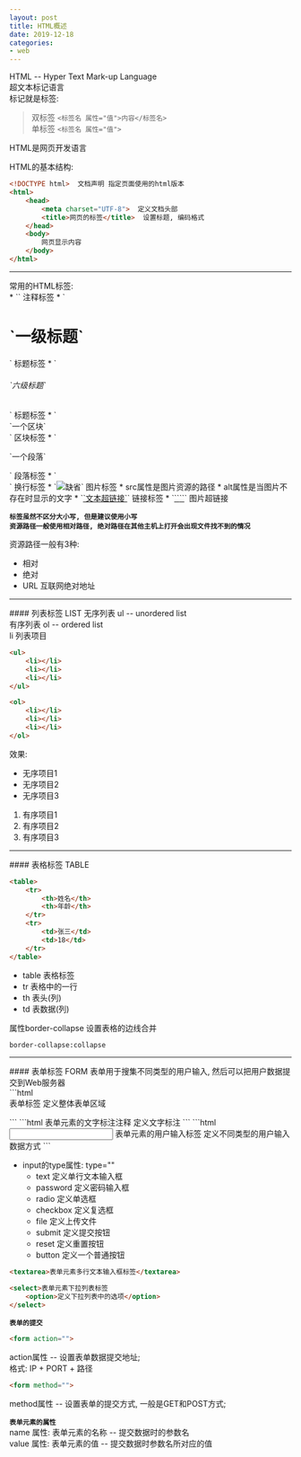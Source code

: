 ```yaml
---
layout: post
title: HTML概述
date: 2019-12-18
categories:
- web
---
```


HTML -- Hyper Text Mark-up Language<br>
超文本标记语言<br>
标记就是标签:<br>
> 双标签 `<标签名 属性="值">内容</标签名>`<br>
> 单标签 `<标签名 属性="值">`<br>

HTML是网页开发语言<br>

HTML的基本结构:<br>
```html
<!DOCTYPE html>  文档声明 指定页面使用的html版本
<html>
	<head>
		<meta charset="UTF-8">  定义文档头部
		<title>网页的标签</title>  设置标题, 编码格式
	</head>
	<body>
		网页显示内容
	</body>
</html>
```
<hr>
常用的HTML标签:<br>
* `<!-- -->`  注释标签
* `<h1>`一级标题`</h1>`  标题标签
* `<h6>`六级标题`</h6>`  标题标签
* `<div>`一个区块`</div>`  区块标签
* `<p>`一个段落`</p>`  段落标签
* `<br>`  换行标签
* `<img src="路径" alt="缺省">`  图片标签
	* src属性是图片资源的路径
	* alt属性是当图片不存在时显示的文字
* `<a href="">`文本超链接`</a>`   链接标签
	* `<a href="">``<img src="">``</a>` 图片超链接

**`标签虽然不区分大小写, 但是建议使用小写`**<br>
**`资源路径一般使用相对路径, 绝对路径在其他主机上打开会出现文件找不到的情况`**<br>

资源路径一般有3种:
* 相对
* 绝对
* URL 互联网绝对地址
<hr>
#### 列表标签 LIST
无序列表 ul -- unordered list<br>
有序列表 ol -- ordered list<br>
li 列表项目<br>

```html
<ul>
	<li></li>
	<li></li>
	<li></li>
</ul>

<ol>
	<li></li>
	<li></li>
	<li></li>
</ol>
```

效果:<br>
* 无序项目1
* 无序项目2
* 无序项目3

1. 有序项目1
2. 有序项目2
3. 有序项目3

<hr>
#### 表格标签 TABLE

```html
<table>
	<tr>
		<th>姓名</th>
		<th>年龄</th>
	</tr>
	<tr>
		<td>张三</td>
		<td>18</td>
	</tr>
</table>
```
* table 表格标签
* tr 表格中的一行
* th 表头(列)
* td 表数据(列)

属性border-collapse 设置表格的边线合并<br>
```html
border-collapse:collapse
```
<hr>
#### 表单标签 FORM
表单用于搜集不同类型的用户输入, 然后可以把用户数据提交到Web服务器<br>
```html
<form> 表单标签 定义整体表单区域
</form>
```
```html
<label></label> 表单元素的文字标注注释 定义文字标注
```
```html
<input></input> 表单元素的用户输入标签 定义不同类型的用户输入数据方式
```

* input的type属性: type=""
	* text 定义单行文本输入框
	* password 定义密码输入框
	* radio 定义单选框
	* checkbox 定义复选框
	* file 定义上传文件
	* submit 定义提交按钮
	* reset 定义重置按钮
	* button 定义一个普通按钮<br>

```html
<textarea>表单元素多行文本输入框标签</textarea>
```

```html
<select>表单元素下拉列表标签
	<option>定义下拉列表中的选项</option>
</select>
```

**`表单的提交`**<br>
```html
<form action="">
```
action属性 -- 设置表单数据提交地址;<br>
格式: IP + PORT + 路径<br>
```html
<form method="">
```
method属性 -- 设置表单的提交方式, 一般是GET和POST方式;<br>

**`表单元素的属性`**<br>
name 属性: 表单元素的名称 -- 提交数据时的参数名<br>
value 属性: 表单元素的值 -- 提交数据时参数名所对应的值<br>




